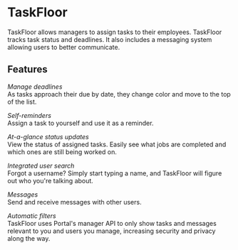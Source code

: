 TaskFloor
=========

TaskFloor allows managers to assign tasks to their employees. TaskFloor tracks 
task status and deadlines. It also includes a messaging system allowing users 
to better communicate.

Features
--------

*Manage deadlines*  
As tasks approach their due by date, they change color and move to the top of the list.

*Self-reminders*  
Assign a task to yourself and use it as a reminder.

*At-a-glance status updates*  
View the status of assigned tasks. Easily see what jobs are completed and which ones are still being worked on.

*Integrated user search*  
Forgot a username? Simply start typing a name, and TaskFloor will figure out who you're talking about.

*Messages*  
Send and receive messages with other users.

*Automatic filters*  
TaskFloor uses Portal's manager API to only show tasks and messages relevant to you and users you manage, increasing security and privacy along the way.
